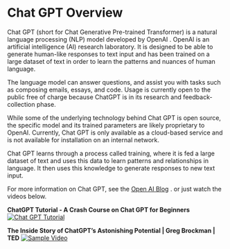 # Chat GPT Overview

<a id="top"></a>
  
Chat GPT (short for Chat Generative Pre-trained Transformer) is a natural language processing (NLP) model developed by OpenAI . OpenAI is an artificial intelligence (AI) research laboratory. It is designed to be able to generate human-like responses to text input and has been trained on a large dataset of text in order to learn the patterns and nuances of human language.  
  
The language model can answer questions, and assist you with tasks such as composing emails, essays, and code. Usage is currently open to the public free of charge because ChatGPT is in its research and feedback-collection phase.  
  
While some of the underlying technology behind Chat GPT is open source, the specific model and its trained parameters are likely proprietary to OpenAI. Currently, Chat GPT is only available as a cloud-based service and is not available for installation on an internal network.  
  
Chat GPT learns through a process called training, where it is fed a large dataset of text and uses this data to learn patterns and relationships in language. It then uses this knowledge to generate responses to new text input.  
  
For more information on Chat GPT, see the [Open AI Blog](https://openai.com/blog/) . or just watch the videos below.  

<div class="container">
<div class="row">
<div class="col">

**ChatGPT Tutorial - A Crash Course on Chat GPT for Beginners**
<a href="https://www.youtube.com/watch?v=JTxsNm9IdYU" target="_new">
  <img src="https://img.youtube.com/vi/JTxsNm9IdYU/0.jpg" alt="Chat GPT Tutorial">
</a>  
</div>
<div class="col">

**The Inside Story of ChatGPT’s Astonishing Potential | Greg Brockman | TED**
<a href="https://www.youtube.com/watch?v=C_78DM8fG6E" target="_new">
  <img src="https://img.youtube.com/vi/C_78DM8fG6E/0.jpg" alt="Sample Video">
</a>  
</div></div></div>
